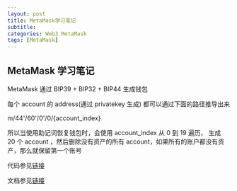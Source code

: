 ```yaml
---
layout: post
title: MetaMask学习笔记
subtitle:
categories: Web3 MetaMask
tags: [MetaMask]
---
```


## MetaMask 学习笔记

MetaMask 通过 BIP39 + BIP32 + BIP44 生成钱包

每个 account 的 address(通过 privatekey 生成) 都可以通过下面的路径推导出来

m/44'/60'/0'/0/{account_index}

所以当使用助记词恢复钱包时，会使用 account_index 从 0 到 19 遍历， 生成 20 个 account ，然后删除没有资产的所有 account，如果所有的账户都没有资产，那么就保留第一个账号

代码参见[链接](https://github.com/MetaMask/metamask-mobile/blob/4dd9073ee0cb4778fa6ecbf44db37b66817bca27/app/util/importAdditionalAccounts.js#L1)

文档参见[链接](https://support.metamask.io/hc/en-us/articles/360015489271-How-to-add-missing-accounts-after-restoring-with-Secret-Recovery-Phrase)
